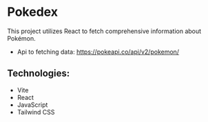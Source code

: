 # Pokedex
This project utilizes React to fetch comprehensive information about Pokémon.

- Api to fetching data: https://pokeapi.co/api/v2/pokemon/

## Technologies:
- Vite
- React
- JavaScript
- Tailwind CSS
